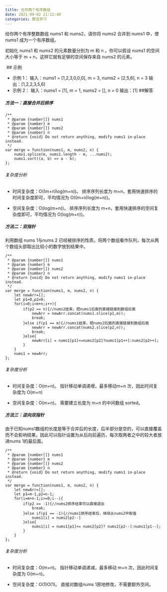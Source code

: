 ```yaml
---
title: 合并两个有序数组
date: 2021-09-02 21:12:40
categories: 算法学习
---
```

给你两个有序整数数组 nums1 和 nums2，请你将 nums2 合并到 nums1 中，使 nums1 成为一个有序数组。

初始化 nums1 和 nums2 的元素数量分别为 m 和 n 。你可以假设 nums1 的空间大小等于 m + n，这样它就有足够的空间保存来自 nums2 的元素。

 ## 示例

- 示例 1：
输入：nums1 = [1,2,3,0,0,0], m = 3, nums2 = [2,5,6], n = 3
输出：[1,2,2,3,5,6]
- 示例 2：
输入：nums1 = [1], m = 1, nums2 = [], n = 0
输出：[1]
##解答
##### 方法一：直接合并后排序
```
/**
 * @param {number[]} nums1
 * @param {number} m
 * @param {number[]} nums2
 * @param {number} n
 * @return {void} Do not return anything, modify nums1 in-place instead.
 */
var merge = function(nums1, m, nums2, n) {
    nums1.splice(m, nums1.length - m, ...nums2);
    nums1.sort((a, b) => a - b);
};
```
###### 复杂度分析

- 时间复杂度：O((m+n)log(m+n))。
排序序列长度为 m+n，套用快速排序的时间复杂度即可，平均情况为 O((m+n)log(m+n))。

- 空间复杂度：O(log(m+n))。
排序序列长度为 m+n，套用快速排序的空间复杂度即可，平均情况为 O(log(m+n))。
##### 方法二：双指针
利用数组 nums 1与nums 2 已经被排序的性质，将两个数组看作队列，每次从两个数组头部取出比较小的数字放到结果中。
```
/**
 * @param {number[]} nums1
 * @param {number} m
 * @param {number[]} nums2
 * @param {number} n
 * @return {void} Do not return anything, modify nums1 in-place instead.
 */
var merge = function(nums1, m, nums2, n) {
    let newArr=[];
    let p1=0,p2=0;
    for(i=0;i<m+n;i++){
        if(p2 == n){//nums2结束，把nums1后面的直接链接到数组后面
            newArr = newArr.concat(nums1.slice(p1,m));
            break;
        }else if(p1 == m){//nums1结束，把nums2后面的直接链接到数组后面
            newArr = newArr.concat(nums2.slice(p2,n));
            break;
        }else{
            newArr[i] = nums1[p1]<=nums2[p2]?nums1[p1++]:nums2[p2++];
        }
    }
    nums1 = newArr;
};
```
###### 复杂度分析
- 时间复杂度：O(m+n)。
指针移动单调递增，最多移动m+n 次，因此时间复杂度为 O(m+n)

- 空间复杂度：O(m+n)。
需要建立长度为 m+n 的中间数组 sorted。
##### 方法三：逆向双指针
由于已知nums1数组的长度是等于合并后的长度，后半部分是空的，可以直接覆盖而不会影响结果。因此可以指针设置为从后向前遍历，每次取两者之中的较大者放进nums 1的最后面。
```
/**
 * @param {number[]} nums1
 * @param {number} m
 * @param {number[]} nums2
 * @param {number} n
 * @return {void} Do not return anything, modify nums1 in-place instead.
 */
var merge = function(nums1, m, nums2, n) {
    let newArr=[];
    let p1=m-1,p2=n-1;
    for(i=m+n-1;i>=0;i--){
        if(p2 == -1){//nums2排序结束可以直接退出
            break;
        }else if(p1 == -1){//nums1排序结束后，继续从nums2中取值
            nums1[i] = nums2[p2--]
        }else{
            nums1[i] = nums1[p1]<= nums2[p2]? nums2[p2--]:nums1[p1--];
        }
    }
};
```
###### 复杂度分析

- 时间复杂度：O(m+n)。
  指针移动单调递减，最多移动 m+n 次，因此时间复杂度为 O(m+n)。

- 空间复杂度：O(1)O(1)。
直接对数组nums 1原地修改，不需要额外空间。


